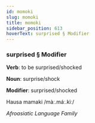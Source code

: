 ```yaml
---
id: momoki
slug: momoki
title: momoki
sidebar_position: 613
hoverText: surprised § Modifier
---
```


### surprised § Modifier

**Verb**: to be surprised/shocked

**Noun**: surprise/shock

**Modifier**: surprised/shocked

Hausa mamaki /màː.máː.kìː/

*Afroasiatic Language Family*
